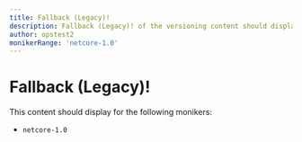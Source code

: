 ```yaml
---
title: Fallback (Legacy)!
description: Fallback (Legacy)! of the versioning content should display for the following moniker Range as 'netcore-1.0'
author: opstest2
monikerRange: 'netcore-1.0'
---
```


# Fallback (Legacy)!

This content should display for the following monikers:

* `netcore-1.0`